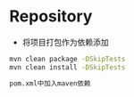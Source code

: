 # Repository

* 将项目打包作为依赖添加
```sh
mvn clean package -DSkipTests
mvn clean install -DSkipTests

pom.xml中加入maven依赖
```
